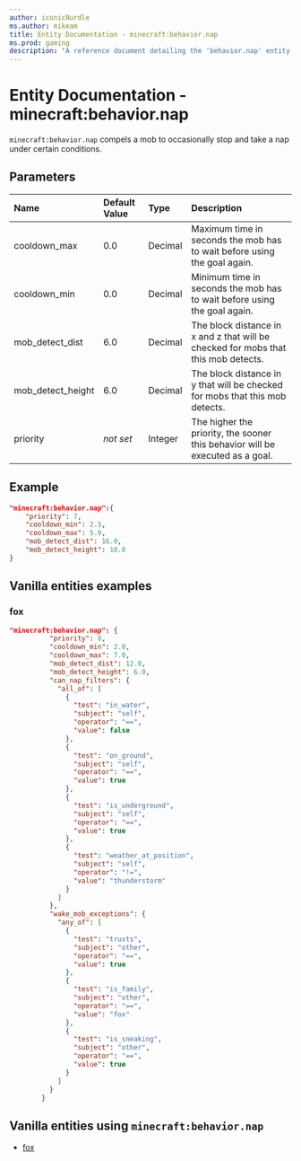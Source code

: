 ```yaml
---
author: iconicNurdle
ms.author: mikeam
title: Entity Documentation - minecraft:behavior.nap
ms.prod: gaming
description: "A reference document detailing the 'behavior.nap' entity goal"
---
```


# Entity Documentation - minecraft:behavior.nap

`minecraft:behavior.nap` compels a mob to occasionally stop and take a nap under certain conditions.

## Parameters

|Name |Default Value  |Type  |Description  |
|:----------|:----------|:----------|:----------|
|cooldown_max| 0.0| Decimal|  Maximum time in seconds the mob has to wait before using the goal again. |
|cooldown_min| 0.0| Decimal|  Minimum time in seconds the mob has to wait before using the goal again. |
|mob_detect_dist| 6.0| Decimal|  The block distance in x and z that will be checked for mobs that this mob detects. |
|mob_detect_height| 6.0| Decimal|  The block distance in y that will be checked for mobs that this mob detects. |
|priority|*not set*|Integer|The higher the priority, the sooner this behavior will be executed as a goal.|

## Example

```json
"minecraft:behavior.nap":{
    "priority": 7,
    "cooldown_min": 2.5,
    "cooldown_max": 5.0,
    "mob_detect_dist": 16.0,
    "mob_detect_height": 10.0
}
```

## Vanilla entities examples

### fox

```json
"minecraft:behavior.nap": {
          "priority": 8,
          "cooldown_min": 2.0,
          "cooldown_max": 7.0,
          "mob_detect_dist": 12.0,
          "mob_detect_height": 6.0,
          "can_nap_filters": {
            "all_of": [
              {
                "test": "in_water",
                "subject": "self",
                "operator": "==",
                "value": false
              },
              {
                "test": "on_ground",
                "subject": "self",
                "operator": "==",
                "value": true
              },
              {
                "test": "is_underground",
                "subject": "self",
                "operator": "==",
                "value": true
              },
              {
                "test": "weather_at_position",
                "subject": "self",
                "operator": "!=",
                "value": "thunderstorm"
              }
            ]
          },
          "wake_mob_exceptions": {
            "any_of": [
              {
                "test": "trusts",
                "subject": "other",
                "operator": "==",
                "value": true
              },
              {
                "test": "is_family",
                "subject": "other",
                "operator": "==",
                "value": "fox"
              },
              {
                "test": "is_sneaking",
                "subject": "other",
                "operator": "==",
                "value": true
              }
            ]
          }
        }
```

## Vanilla entities using `minecraft:behavior.nap`

- [fox](../../../../Source/VanillaBehaviorPack_Snippets/entities/fox.md)
